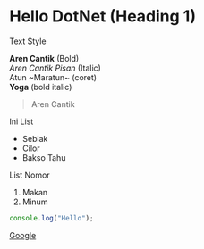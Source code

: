 # Hello DotNet (Heading 1)

Text Style

**Aren Cantik** (Bold)  
*Aren Cantik Pisan* (Italic)  
Atun ~Maratun~ (coret)  
**Yoga** (bold italic)  

> Aren Cantik  

Ini List
- Seblak
- Cilor
- Bakso Tahu

List Nomor
1. Makan
2. Minum


```js
console.log("Hello");
```

[Google](https://www.google.com/)